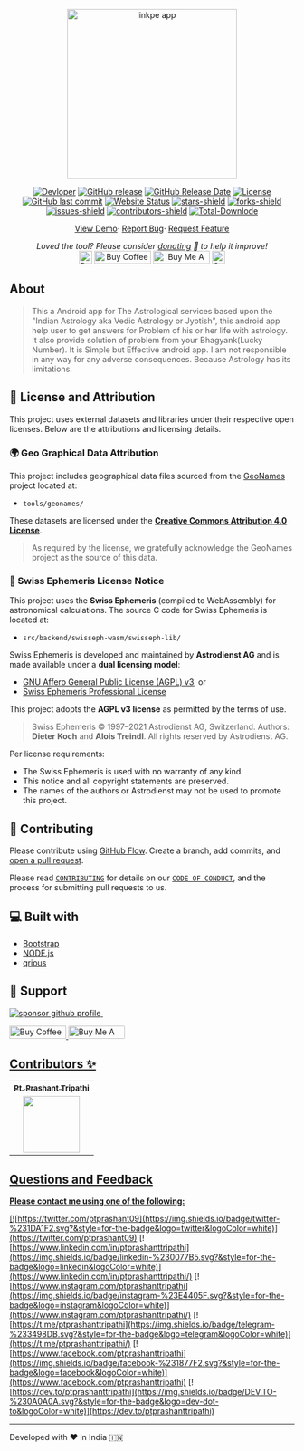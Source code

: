 <p align="center"><a href="https://ptprashanttripathi.github.io/linkpe"><img alt="linkpe app" src="https://raw.githubusercontent.com/PtPrashantTripathi/linkpe/main/img/logo.png" width="300vw"/></a></p>
<p align="center">
 <a href="https://github.com/PtPrashantTripathi"><img alt="Devloper" src="https://img.shields.io/badge/Devloper-Pt.%20Prashant%20Tripathi-Success.svg?style=flat-square"/></a>
 <a href="https://github.com/PtPrashantTripathi/linkpe/releases"><img alt="GitHub release" src="https://img.shields.io/github/release/PtPrashantTripathi/linkpe.svg?style=flat-square"/></a>
 <a href="https://github.com/PtPrashantTripathi/linkpe/releases"><img alt="GitHub Release Date" src="https://img.shields.io/github/release-date/PtPrashantTripathi/linkpe.svg?style=flat-square"/></a>
 <a href="https://github.com/PtPrashantTripathi/linkpe/LICENSE"><img alt="License" src="https://img.shields.io/github/license/PtPrashantTripathi/linkpe.svg?style=flat-square"/></a>
 <a href="https://github.com/PtPrashantTripathi/linkpe/commits"><img alt="GitHub last commit" src="https://img.shields.io/github/last-commit/PtPrashantTripathi/linkpe.svg?style=flat-square"/></a>
 <a href="https://ptprashanttripathi.github.io/linkpe"><img alt="Website Status" src="https://img.shields.io/website/http/ptprashanttripathi.github.io/linkpe.svg?down_message=Down&up_message=Online&style=flat-square"/></a>
 <a href="https://github.com/PtPrashantTripathi/linkpe/stargazers"><img alt="stars-shield" src="https://img.shields.io/github/stars/ptprashanttripathi/linkpe.svg?style=flat-square"/></a>
 <a href="https://github.com/PtPrashantTripathi/linkpe/network/members"><img alt="forks-shield" src="https://img.shields.io/github/forks/ptprashanttripathi/linkpe.svg?style=flat-square"/></a>
 <a href="https://github.com/PtPrashantTripathi/linkpe/issues"><img alt="issues-shield" src="https://img.shields.io/github/issues/ptprashanttripathi/linkpe.svg?style=flat-square"/></a>
 <a href="https://github.com/PtPrashantTripathi/linkpe/graphs/contributors"><img alt="contributors-shield" src="https://img.shields.io/github/contributors/ptprashanttripathi/linkpe.svg?style=flat-square"/></a>
 <a href="https://github.com/PtPrashantTripathi/linkpe/graphs/traffic"><img alt="Total-Downlode" src="https://img.shields.io/github/downloads/PtPrashantTripathi/linkpe/total.svg?style=flat-square"/></a>
</p>
<p align="center">
 <a href="https://ptprashanttripathi.github.io/linkpe">View Demo</a>·
 <a href="https://github.com/PtPrashantTripathi/linkpe/issues/new/choose">Report Bug</a>·
 <a href="https://github.com/PtPrashantTripathi/linkpe/issues/new/choose">Request Feature</a>
</p>
<p align="center">
 <i>Loved the tool? Please consider <a href="https://paypal.me/ptprashanttripathi/100">donating</a> 💸 to help it improve!</i><br>
 <a href="https://paypal.me/PtPrashantTripathi"><img height='23' src="https://img.shields.io/badge/support-PayPal-blue?logo=PayPal&style=flat-square&label=Donate" alt="Donate"/></a>
 <a href='https://ko-fi.com/ptprashanttripathi' target='_blank'><img height='23' width="100" src='https://cdn.ko-fi.com/cdn/kofi3.png?v=2' alt='Buy Coffee for ptprashanttripathi' /></a>
 <a href="https://www.buymeacoffee.com/ptprashant09" target="_blank"><img src="https://cdn.buymeacoffee.com/buttons/default-orange.png" alt="Buy Me A Coffee" height="23" width="100" style="border-radius:1px" /></a>
 <a href="https://ptprashanttripathi.github.io/linkpe?pa=pt1998@ybl&pn=Pt.+Prashant+Tripati" target="_blank"><img src="https://raw.githubusercontent.com/PtPrashantTripathi/linkpe/main/img/linkpebadge.svg" alt="Support Via UPI" height="23" style="border-radius:1px" /></a>
</p>

## About

> This a Android app for The Astrological services based upon the "Indian
> Astrology aka Vedic Astrology or Jyotish", this android app help user to get
> answers for Problem of his or her life with astrology. It also provide
> solution of problem from your Bhagyank(Lucky Number). It is Simple but
> Effective android app. I am not responsible in any way for any adverse
> consequences. Because Astrology has its limitations.

## 📜 License and Attribution

This project uses external datasets and libraries under their respective open
licenses. Below are the attributions and licensing details.

### 🌍 Geo Graphical Data Attribution

This project includes geographical data files sourced from the
[GeoNames](https://www.geonames.org/) project located at:

- `tools/geonames/`

These datasets are licensed under the
**[Creative Commons Attribution 4.0 License](https://creativecommons.org/licenses/by/4.0/)**.

> As required by the license, we gratefully acknowledge the GeoNames project as
> the source of this data.

### 🌌 Swiss Ephemeris License Notice

This project uses the **Swiss Ephemeris** (compiled to WebAssembly) for
astronomical calculations. The source C code for Swiss Ephemeris is located at:

- `src/backend/swisseph-wasm/swisseph-lib/`

Swiss Ephemeris is developed and maintained by **Astrodienst AG** and is made
available under a **dual licensing model**:

- [GNU Affero General Public License (AGPL) v3](https://www.gnu.org/licenses/agpl-3.0.html),
  or
- [Swiss Ephemeris Professional License](https://www.astro.com/swisseph/)

This project adopts the **AGPL v3 license** as permitted by the terms of use.

> Swiss Ephemeris © 1997–2021 Astrodienst AG, Switzerland. Authors: **Dieter
> Koch** and **Alois Treindl**. All rights reserved by Astrodienst AG.

Per license requirements:

- The Swiss Ephemeris is used with no warranty of any kind.
- This notice and all copyright statements are preserved.
- The names of the authors or Astrodienst may not be used to promote this
  project.

## 🍰 Contributing

Please contribute using
[GitHub Flow](https://guides.github.com/introduction/flow). Create a branch, add
commits, and
[open a pull request](https://github.com/ptprashanttripathi/linkpe/compare).

Please read [`CONTRIBUTING`](CONTRIBUTING.md) for details on our
[`CODE OF CONDUCT`](CODE_OF_CONDUCT.md), and the process for submitting pull
requests to us.

## 💻 Built with

- [Bootstrap](https://www.getbootstrap.com/)
- [NODE.js](https://www.axios.com)
- [qrious](https://jquery.com/)

## 🙏 Support

<p align="left">
<a href="https://www.paypal.me/ptprashanttripathi"><img src="https://ionicabizau.github.io/badges/paypal.svg" alt="sponsor github profile"/>
</a>
<a href="https://ptprashanttripathi.github.io/linkpe?pa=pt1998@ybl&pn=PtPrashantTripathi">
<img src="https://raw.githubusercontent.com/PtPrashantTripathi/linkpe/main/img/linkpebadge.svg" alt=""/>
</a>
</p>
<p align="left">
  <a href='https://ko-fi.com/ptprashanttripathi' target='_blank'><img height='23' width="100" src='https://cdn.ko-fi.com/cdn/kofi3.png?v=2' alt='Buy Coffee for ptprashanttripathi' />
  </a>
  <a href="https://www.buymeacoffee.com/ptprashant09" target="_blank"><img src="https://cdn.buymeacoffee.com/buttons/default-orange.png" alt="Buy Me A Coffee" height="23" width="100" style="border-radius:2px" />
</p>

## Contributors ✨

<table>
 <tr>
  <th align="center">
    <a href="https://github.com/ptprashanttripathi">
     <sub><b>Pt. Prashant Tripathi</b></sub>
    </a>
  </th>
   </tr>
  <tr>
  <td align="center">
   <a href="https://github.com/ptprashanttripathi">
    <img src="https://avatars2.githubusercontent.com/u/26687933?s=200&v=4" width="100px;" alt=""/>
   </a>
  </td>
 </tr>
</table>

## Questions and Feedback

**Please contact me using one of the following:**

[![https://twitter.com/ptprashant09](https://img.shields.io/badge/twitter-%231DA1F2.svg?&style=for-the-badge&logo=twitter&logoColor=white)](https://twitter.com/ptprashant09)
[![https://www.linkedin.com/in/ptprashanttripathi](https://img.shields.io/badge/linkedin-%230077B5.svg?&style=for-the-badge&logo=linkedin&logoColor=white)](https://www.linkedin.com/in/ptprashanttripathi/)
[![https://www.instagram.com/ptprashanttripathi](https://img.shields.io/badge/instagram-%23E4405F.svg?&style=for-the-badge&logo=instagram&logoColor=white)](https://www.instagram.com/ptprashanttripathi/)
[![https://t.me/ptprashanttripathi](https://img.shields.io/badge/telegram-%233498DB.svg?&style=for-the-badge&logo=telegram&logoColor=white)](https://t.me/ptprashanttripathi/)
[![https://www.facebook.com/ptprashanttripathi](https://img.shields.io/badge/facebook-%231877F2.svg?&style=for-the-badge&logo=facebook&logoColor=white)](https://www.facebook.com/ptprashanttripathi)
[![https://dev.to/ptprashanttripathi](https://img.shields.io/badge/DEV.TO-%230A0A0A.svg?&style=for-the-badge&logo=dev-dot-to&logoColor=white)](https://dev.to/ptprashanttripathi)

<p align="center">  
<hr>Developed with ❤️ in India 🇮🇳
</p>
